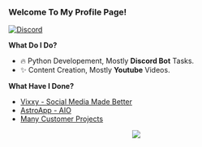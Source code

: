 ### Welcome To My Profile Page!

<!-- ![Discord](https://discord.c99.nl/widget/theme-3/836471571786104873.png) -->
<a href="https://discord.com/users/746453649974100103">
<img src="https://discord.c99.nl/widget/theme-3/836471571786104873.png" alt="Discord"/>
</a>


 **What Do I Do?**

- 🔥 Python Developement, Mostly  **Discord Bot** Tasks.
- ✨ Content Creation, Mostly  **Youtube** Videos.

**What Have I Done?**

- [Vixxy - Social Media Made Better](https://vixxy.app)
- [AstroApp - AIO](https://discord.gg/astroapp)
- [Many Customer Projects](https://discord.com/users/746453649974100103)

<div align="center"><img src="https://github-profile-trophy.vercel.app/?username=MaxxD99&theme=dracula&count_private=true" </div>
